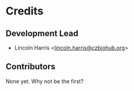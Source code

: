 Credits
=======

Development Lead
----------------

-   Lincoln Harris &lt;lincoln.harris@czbiohub.org&gt;

Contributors
------------

None yet. Why not be the first?
